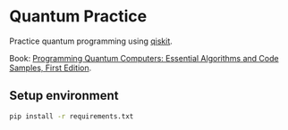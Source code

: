 # Quantum Practice

Practice quantum programming using [qiskit](https://qiskit.org/).

Book: [Programming Quantum Computers: Essential Algorithms and Code Samples,
First Edition](https://oreilly-qc.github.io/).

## Setup environment

```zsh
pip install -r requirements.txt
```
